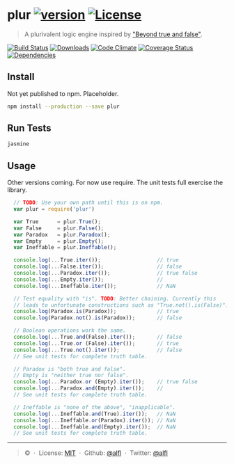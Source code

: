 # plur [![version][npm-version]][npm-url] [![License][npm-license]][license-url]

> A plurivalent logic engine inspired by ["Beyond true and false"](https://aeon.co/essays/the-logic-of-buddhist-philosophy-goes-beyond-simple-truth).

[![Build Status][travis-image]][travis-url]
[![Downloads][npm-downloads]][npm-url]
[![Code Climate][codeclimate-quality]][codeclimate-url]
[![Coverage Status][codeclimate-coverage]][codeclimate-url]
[![Dependencies][david-image]][david-url]

## Install

Not yet published to npm. Placeholder.

```bash
npm install --production --save plur
```

## Run Tests

```bash
jasmine
```

## Usage

Other versions coming. For now use require. The unit tests full exercise the library.

```javascript
  // TODO: Use your own path until this is on npm.
  var plur = require('plur')

  var True      = plur.True();
  var False     = plur.False();
  var Paradox   = plur.Paradox();
  var Empty     = plur.Empty();
  var Ineffable = plur.Ineffable();

  console.log(...True.iter());                  // true
  console.log(...False.iter());                 // false
  console.log(...Paradox.iter());               // true false
  console.log(...Empty.iter());                 //
  console.log(...Ineffable.iter());             // NaN

  // Test equality with "is". TODO: Better chaining. Currently this
  // leads to unfortunate constructions such as "True.not().is(False)".
  console.log(Paradox.is(Paradox));             // true
  console.log(Paradox.not().is(Paradox));       // false

  // Boolean operations work the same.
  console.log(...True.and(False).iter());       // false
  console.log(...True.or (False).iter());       // true
  console.log(...True.not().iter());            // false
  // See unit tests for complete truth table.

  // Paradox is "both true and false".
  // Empty is "neither true nor false".
  console.log(...Paradox.or (Empty).iter());    // true false
  console.log(...Paradox.and(Empty).iter());    //
  // See unit tests for complete truth table.

  // Ineffable is "none of the above", "inapplicable".
  console.log(...Ineffable.and(True).iter());   // NaN
  console.log(...Ineffable.or(Paradox).iter()); // NaN
  console.log(...Ineffable.and(Empty).iter());  // NaN
  // See unit tests for complete truth table.

```

----
> :copyright: [](alfl.guru) &nbsp;&middot;&nbsp;
> License: [MIT](LICENSE) &nbsp;&middot;&nbsp;
> Github: [@alfl](https://github.com/alfl) &nbsp;&middot;&nbsp;
> Twitter: [@alfl](https://twitter.com/alfl)

[license-url]: https://opensource.org/licenses/MIT

[travis-url]: https://travis-ci.org/alfl/plur
[travis-image]: https://img.shields.io/travis/alfl/plur.svg?style=flat-square

[npm-url]: https://www.npmjs.com/package/plur
[npm-license]: https://img.shields.io/npm/l/plur.svg?style=flat-square
[npm-version]: https://img.shields.io/npm/v/plur.svg?style=flat-square
[npm-downloads]: https://img.shields.io/npm/dm/plur.svg?style=flat-square

[codeclimate-url]: https://codeclimate.com/github/alfl/plur
[codeclimate-quality]: https://img.shields.io/codeclimate/github/alfl/plur.svg?style=flat-square
[codeclimate-coverage]: https://img.shields.io/codeclimate/coverage/github/alfl/plur.svg?style=flat-square

[david-url]: https://david-dm.org/alfl/plur
[david-image]: https://img.shields.io/david/alfl/plur.svg?style=flat-square
